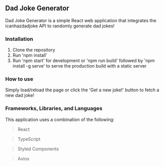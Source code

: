 ## Dad Joke Generator

Dad Joke Generator is a simple React web application that integrates the icanhazdadjoke API to randomly generate dad jokes!

### Installation

1. Clone the repository
2. Run 'npm install'
3. Run 'npm start' for development or 'npm run build' followed by 'npm install -g serve' to serve the production build with a static server


### How to use

Simply load/reload the page or click the 'Get a new joke!' button to fetch a new dad joke!

### Frameworks, Libraries, and Languages

This application uses a combination of the following:

>React 

>TypeScript

>Styled Components

>Axios
